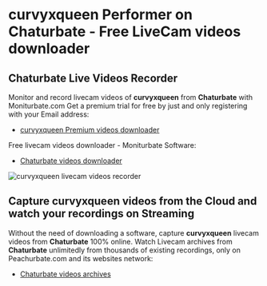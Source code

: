 # curvyxqueen Performer on Chaturbate - Free LiveCam videos downloader

## Chaturbate Live Videos Recorder

Monitor and record livecam videos of **curvyxqueen** from **Chaturbate** with Moniturbate.com
Get a premium trial for free by just and only registering with your Email address:
* [curvyxqueen Premium videos downloader](https://moniturbate.com/request-demo-licence-key.html)

Free livecam videos downloader - Moniturbate Software:
* [Chaturbate videos downloader](https://moniturbate.com/moniturbate-download-software.html)

![curvyxqueen livecam videos recorder](https://peachurnet.com/templates/moniturbate-software.png)


## Capture curvyxqueen videos from the Cloud and watch your recordings on Streaming

Without the need of downloading a software, capture **curvyxqueen** livecam videos from **Chaturbate** 100% online.
Watch Livecam archives from **Chaturbate** unlimitedly from thousands of existing recordings, only on Peachurbate.com and its websites network:
* [Chaturbate videos archives](https://peachurnet.com/)